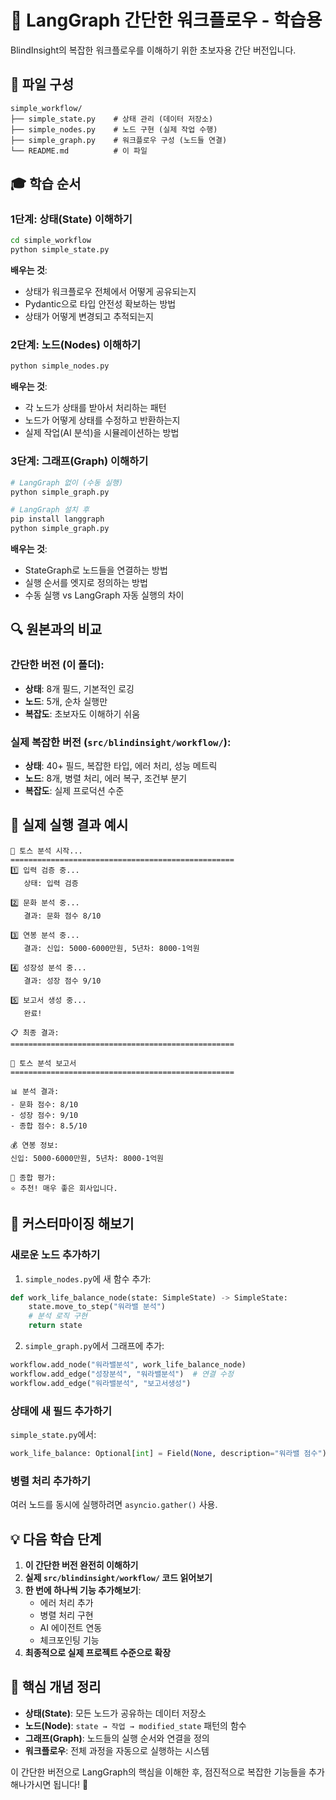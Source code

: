 # 🎯 LangGraph 간단한 워크플로우 - 학습용

BlindInsight의 복잡한 워크플로우를 이해하기 위한 초보자용 간단 버전입니다.

## 📁 파일 구성

```
simple_workflow/
├── simple_state.py    # 상태 관리 (데이터 저장소)
├── simple_nodes.py    # 노드 구현 (실제 작업 수행)
├── simple_graph.py    # 워크플로우 구성 (노드들 연결)
└── README.md          # 이 파일
```

## 🎓 학습 순서

### 1단계: 상태(State) 이해하기
```bash
cd simple_workflow
python simple_state.py
```

**배우는 것**:
- 상태가 워크플로우 전체에서 어떻게 공유되는지
- Pydantic으로 타입 안전성 확보하는 방법
- 상태가 어떻게 변경되고 추적되는지

### 2단계: 노드(Nodes) 이해하기  
```bash
python simple_nodes.py
```

**배우는 것**:
- 각 노드가 상태를 받아서 처리하는 패턴
- 노드가 어떻게 상태를 수정하고 반환하는지
- 실제 작업(AI 분석)을 시뮬레이션하는 방법

### 3단계: 그래프(Graph) 이해하기
```bash
# LangGraph 없이 (수동 실행)
python simple_graph.py

# LangGraph 설치 후
pip install langgraph
python simple_graph.py
```

**배우는 것**:
- StateGraph로 노드들을 연결하는 방법
- 실행 순서를 엣지로 정의하는 방법
- 수동 실행 vs LangGraph 자동 실행의 차이

## 🔍 원본과의 비교

### 간단한 버전 (이 폴더):
- **상태**: 8개 필드, 기본적인 로깅
- **노드**: 5개, 순차 실행만
- **복잡도**: 초보자도 이해하기 쉬움

### 실제 복잡한 버전 (`src/blindinsight/workflow/`):
- **상태**: 40+ 필드, 복잡한 타입, 에러 처리, 성능 메트릭
- **노드**: 8개, 병렬 처리, 에러 복구, 조건부 분기
- **복잡도**: 실제 프로덕션 수준

## 🚀 실제 실행 결과 예시

```
🎯 토스 분석 시작...
==================================================
1️⃣ 입력 검증 중...
   상태: 입력 검증

2️⃣ 문화 분석 중...
   결과: 문화 점수 8/10

3️⃣ 연봉 분석 중...  
   결과: 신입: 5000-6000만원, 5년차: 8000-1억원

4️⃣ 성장성 분석 중...
   결과: 성장 점수 9/10

5️⃣ 보고서 생성 중...
   완료!

📋 최종 결과:
==================================================

🏢 토스 분석 보고서
==================================================

📊 분석 결과:
- 문화 점수: 8/10
- 성장 점수: 9/10
- 종합 점수: 8.5/10

💰 연봉 정보:
신입: 5000-6000만원, 5년차: 8000-1억원

🎯 종합 평가:
⭐ 추천! 매우 좋은 회사입니다.
```

## 🔧 커스터마이징 해보기

### 새로운 노드 추가하기
1. `simple_nodes.py`에 새 함수 추가:
```python
def work_life_balance_node(state: SimpleState) -> SimpleState:
    state.move_to_step("워라밸 분석")
    # 분석 로직 구현
    return state
```

2. `simple_graph.py`에서 그래프에 추가:
```python
workflow.add_node("워라밸분석", work_life_balance_node)
workflow.add_edge("성장분석", "워라밸분석")  # 연결 수정
workflow.add_edge("워라밸분석", "보고서생성")
```

### 상태에 새 필드 추가하기
`simple_state.py`에서:
```python
work_life_balance: Optional[int] = Field(None, description="워라밸 점수")
```

### 병렬 처리 추가하기
여러 노드를 동시에 실행하려면 `asyncio.gather()` 사용.

## 💡 다음 학습 단계

1. **이 간단한 버전 완전히 이해하기**
2. **실제 `src/blindinsight/workflow/` 코드 읽어보기**  
3. **한 번에 하나씩 기능 추가해보기**:
   - 에러 처리 추가
   - 병렬 처리 구현
   - AI 에이전트 연동
   - 체크포인팅 기능
4. **최종적으로 실제 프로젝트 수준으로 확장**

## 🎯 핵심 개념 정리

- **상태(State)**: 모든 노드가 공유하는 데이터 저장소
- **노드(Node)**: `state → 작업 → modified_state` 패턴의 함수
- **그래프(Graph)**: 노드들의 실행 순서와 연결을 정의
- **워크플로우**: 전체 과정을 자동으로 실행하는 시스템

이 간단한 버전으로 LangGraph의 핵심을 이해한 후, 점진적으로 복잡한 기능들을 추가해나가시면 됩니다! 🚀